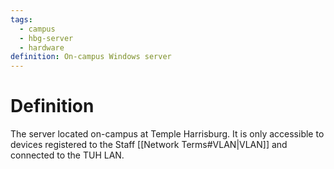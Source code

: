 ```yaml
---
tags:
  - campus
  - hbg-server
  - hardware
definition: On-campus Windows server
---
```

# Definition
The server located on-campus at Temple Harrisburg.
It is only accessible to devices registered to the Staff [[Network Terms#VLAN|VLAN]] and connected to the TUH LAN. 